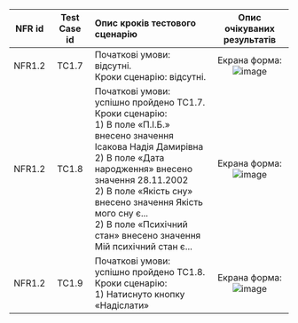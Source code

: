 |NFR id|Test Case id|Опис кроків тестового сценарію|Опис очікуваних результатів|
|:-:|:-:|:-|:-:|
|NFR1.2|TC1.7|Початкові умови: відсутні. <br> Кроки сценарію: відсутні.|Екрана форма: <br> ![image](https://user-images.githubusercontent.com/79446240/198368748-61a3057e-c51f-42ba-8151-2023971bbd88.png)
|NFR1.2|TC1.8|Початкові умови: успішно пройдено TC1.7. <br> Кроки сценарію: <br> 1) В поле «П.І.Б.» внесено значення Ісакова Надія Дамирівна <br> 2) В поле «Дата народження» внесено значення 28.11.2002 <br> 2) В поле «Якість сну» внесено значення Якість мого сну є... <br> 2) В поле «Психічний стан» внесено значення Мій психічний стан є...|Екрана форма: <br> ![image](https://user-images.githubusercontent.com/79446240/198369749-d3026177-fa29-4b7c-b41e-9a0426169d12.png)
|NFR1.2|TC1.9|Початкові умови: успішно пройдено TC1.8. <br> Кроки сценарію: <br> 1) Натиснуто кнопку «Надіслати»|Екрана форма: <br> ![image](https://user-images.githubusercontent.com/79446240/198370819-7700925e-63a7-49f2-bef1-4032cd1249fb.png)
